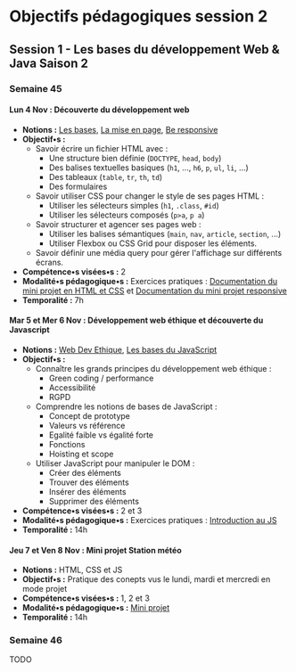 # Objectifs pédagogiques session 2

## Session 1 - Les bases du développement Web & Java Saison 2

### Semaine 45

#### **Lun 4 Nov :** Découverte du développement web

* **Notions :** [Les bases](../cours/html_css.md), [La mise en page](../cours/html_css_layout.md), [Be responsive](../cours/css_responsive.md)
* **Objectif•s :**
  * Savoir écrire un fichier HTML avec :
    * Une structure bien définie (`DOCTYPE`, `head`, `body`)
    * Des balises textuelles basiques (`h1`, ..., `h6`, `p`, `ul`, `li`, ...)
    * Des tableaux (`table`, `tr`, `th`, `td`)
    * Des formulaires
  * Savoir utiliser CSS pour changer le style de ses pages HTML :
    * Utiliser les sélecteurs simples (`h1`, `.class`, `#id`)
    * Utiliser les sélecteurs composés (`p>a`, `p a`)
  * Savoir structurer et agencer ses pages web :
    * Utiliser les balises sémantiques (`main`, `nav`, `article`, `section`, ...)
    * Utiliser Flexbox ou CSS Grid pour disposer les éléments.
  * Savoir définir une média query pour gérer l'affichage sur différents écrans.
* **Compétence•s visées•s :** 2
* **Modalité•s pédagogique•s :** Exercices pratiques : [Documentation du mini projet en HTML et CSS](../exercice/html_css.md) et [Documentation du mini projet responsive](../exercice/html_css_responsive.md)
* **Temporalité :** 7h

#### **Mar 5 et Mer 6 Nov :** Développement web éthique et découverte du Javascript

* **Notions :** [Web Dev Ethique](../cours/ethique_web_dev.md), [Les bases du JavaScript](../cours/js_intro.md)
* **Objectif•s :**
  * Connaître les grands principes du développement web éthique :
    * Green coding / performance
    * Accessibilité
    * RGPD
  * Comprendre les notions de bases de JavaScript :
    * Concept de prototype
    * Valeurs vs référence
    * Egalité faible vs égalité forte
    * Fonctions
    * Hoisting et scope
  * Utiliser JavaScript pour manipuler le DOM :
    * Créer des éléments
    * Trouver des éléments
    * Insérer des éléments
    * Supprimer des éléments
* **Compétence•s visées•s :** 2 et 3
* **Modalité•s pédagogique•s :** Exercices pratiques : [Introduction au JS](../exercice/js-intro.md)
* **Temporalité :** 14h

#### **Jeu 7 et Ven 8 Nov :** Mini projet Station météo

* **Notions :** HTML, CSS et JS
* **Objectif•s :** Pratique des conepts vus le lundi, mardi et mercredi en mode projet
* **Compétence•s visées•s :** 1, 2 et 3
* **Modalité•s pédagogique•s :** [Mini projet](https://simplonline.co/briefs/detail/256MGvp2nsHYNKx7L)
* **Temporalité :** 14h

### Semaine 46

TODO
